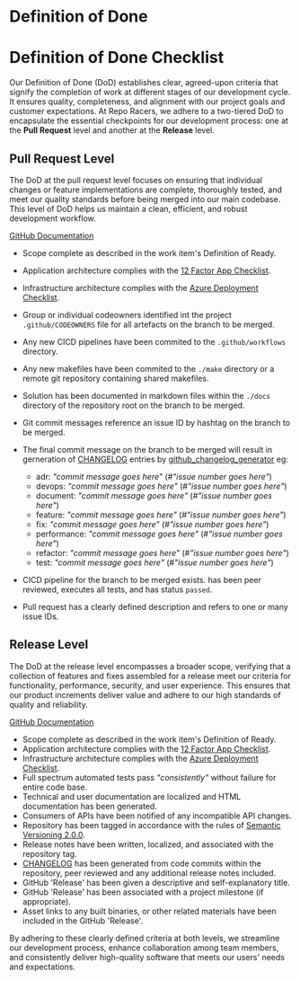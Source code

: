 # Definition of Done

# Definition of Done Checklist

Our Definition of Done (DoD) establishes clear, agreed-upon criteria that signify the completion of work at different stages of our development cycle. It ensures quality, completeness, and alignment with our project goals and customer expectations. At Repo Racers, we adhere to a two-tiered DoD to encapsulate the essential checkpoints for our development process: one at the **Pull Request** level and another at the **Release** level.

## Pull Request Level

The DoD at the pull request level focuses on ensuring that individual changes or feature implementations are complete, thoroughly tested, and meet our quality standards before being merged into our main codebase. This level of DoD helps us maintain a clean, efficient, and robust development workflow.

[GitHub Documentation](https://docs.github.com/en/github/collaborating-with-pull-requests/proposing-changes-to-your-work-with-pull-requests/about-pull-requests)

- Scope complete as described in the work item's Definition of Ready.
- Application architecture complies with the [12 Factor App Checklist](./12_factor_app_checklist.md).
- Infrastructure architecture complies with the [Azure Deployment Checklist](./azure_deployment_checklist.md).
- Group or individual codeowners identified int the project  `.github/CODEOWNERS` file for all artefacts on the branch to be merged.
- Any new CICD pipelines have been commited to the `.github/workflows` directory.
- Any new makefiles have been commited to the `./make` directory or a remote git repository containing shared makefiles.
- Solution has been documented in markdown files within the `./docs` directory of the repository root on the branch to be merged.
- Git commit messages reference an issue ID by hashtag on the branch to be merged.
- The final commit message on the branch to be merged will result in gerneration of [CHANGELOG](https://github.com/repo-racers/repo-racers/blob/main/CHANGELOG.md) entries by [github_changelog_generator](https://github.com/github-changelog-generator/github-changelog-generator) eg:
  - adr: *"commit message goes here"* (#*"issue number goes here"*)
  - devops: *"commit message goes here"* (#*"issue number goes here"*)
  - document: *"commit message goes here"* (#*"issue number goes here"*)
  - feature: *"commit message goes here"* (#*"issue number goes here"*)
  - fix: *"commit message goes here"* (#*"issue number goes here"*)
  - performance: *"commit message goes here"* (#*"issue number goes here"*)
  - refactor: *"commit message goes here"* (#*"issue number goes here"*)
  - test: *"commit message goes here"* (#*"issue number goes here"*)

- CICD pipeline for the branch to be merged exists. has been peer reviewed, executes all tests, and has status `passed`.
- Pull request has a clearly defined description and refers to one or many issue IDs.

## Release Level

The DoD at the release level encompasses a broader scope, verifying that a collection of features and fixes assembled for a release meet our criteria for functionality, performance, security, and user experience. This ensures that our product increments deliver value and adhere to our high standards of quality and reliability.

[GitHub Documentation](https://docs.github.com/en/github/administering-a-repository/releasing-projects-on-github/managing-releases-in-a-repository)

- Scope complete as described in the work item's Definition of Ready.
- Application architecture complies with the [12 Factor App Checklist](./12_factor_app_checklist.md).
- Infrastructure architecture complies with the [Azure Deployment Checklist](./azure_deployment_checklist.md).
- Full spectrum automated tests pass *"consistently"* without failure for entire code base.
- Technical and user documentation are localized and HTML documentation has been generated.
- Consumers of APIs have been notified of any incompatible API changes.
- Repository has been tagged in accordance with the rules of [Semantic Versioning 2.0.0](https://semver.org/#semantic-versioning-200).
- Release notes have been written, localized, and associated with the repository tag.
- [CHANGELOG](https://github.com/repo-racers/repo-racers/blob/main/CHANGELOG.md) has been generated from code commits within the repository, peer reviewed and any additional release notes included.
- GitHub 'Release' has been given a descriptive and self-explanatory title.
- GitHub 'Release' has been associated with a project milestone (if appropriate).
- Asset links to any built binaries, or other related materials have been included in the GitHub 'Release'.

By adhering to these clearly defined criteria at both levels, we streamline our development process, enhance collaboration among team members, and consistently deliver high-quality software that meets our users' needs and expectations.
